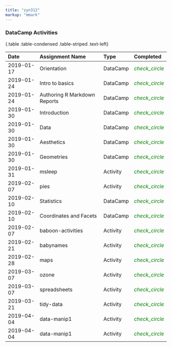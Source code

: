 ```yaml
---
title: "zyn312"
markup: "mmark"
---
```



### DataCamp Activities


{.table .table-condensed .table-striped .text-left}

|  Date     |  Assignment Name             |  Type    |  Completed
|:----------|:-----------------------------|:---------|:----------
| 2019-01-17| Orientation                  | DataCamp |  <span style="color:green"><i class='material-icons'>check_circle</i></span>
| 2019-01-24| Intro to basics              | DataCamp |  <span style="color:green"><i class='material-icons'>check_circle</i></span>
| 2019-01-24| Authoring R Markdown Reports | DataCamp |  <span style="color:green"><i class='material-icons'>check_circle</i></span>
| 2019-01-30| Introduction                 | DataCamp |  <span style="color:green"><i class='material-icons'>check_circle</i></span>
| 2019-01-30| Data                         | DataCamp |  <span style="color:green"><i class='material-icons'>check_circle</i></span>
| 2019-01-30| Aesthetics                   | DataCamp |  <span style="color:green"><i class='material-icons'>check_circle</i></span>
| 2019-01-30| Geometries                   | DataCamp |  <span style="color:green"><i class='material-icons'>check_circle</i></span>
| 2019-01-31| msleep                       | Activity |  <span style="color:green"><i class='material-icons'>check_circle</i></span>
| 2019-02-07| pies                         | Activity |  <span style="color:green"><i class='material-icons'>check_circle</i></span>
| 2019-02-10| Statistics                   | DataCamp |  <span style="color:green"><i class='material-icons'>check_circle</i></span>
| 2019-02-10| Coordinates and Facets       | DataCamp |  <span style="color:green"><i class='material-icons'>check_circle</i></span>
| 2019-02-07| baboon-activities            | Activity |  <span style="color:green"><i class='material-icons'>check_circle</i></span>
| 2019-02-21| babynames                    | Activity |  <span style="color:green"><i class='material-icons'>check_circle</i></span>
| 2019-02-28| maps                         | Activity |  <span style="color:green"><i class='material-icons'>check_circle</i></span>
| 2019-03-07| ozone                        | Activity |  <span style="color:green"><i class='material-icons'>check_circle</i></span>
| 2019-03-07| spreadsheets                 | Activity |  <span style="color:green"><i class='material-icons'>check_circle</i></span>
| 2019-03-21| tidy-data                    | Activity |  <span style="color:green"><i class='material-icons'>check_circle</i></span>
| 2019-04-04| data-manip1                  | Activity |  <span style="color:green"><i class='material-icons'>check_circle</i></span>
| 2019-04-04| data-manip1                  | Activity |  <span style="color:green"><i class='material-icons'>check_circle</i></span>